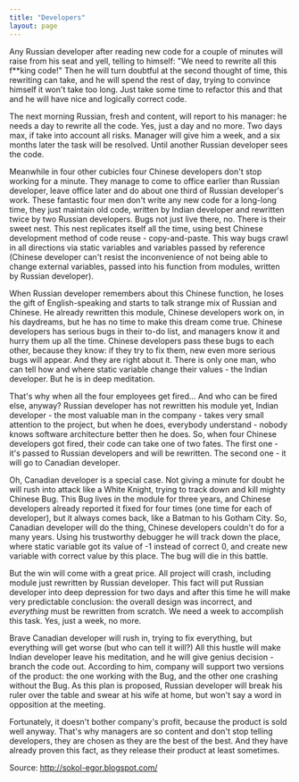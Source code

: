 ```yaml
---
title: "Developers"
layout: page 
---
```

Any Russian developer after reading new code for a couple of minutes will raise from his seat and yell, telling to himself: "We need to rewrite all this f**king code!" Then he will turn doubtful at the second thought of time, this rewriting can take, and he will spend the rest of day, trying to convince himself it won't take too long. Just take some time to refactor this and that and he will have nice and logically correct code.  
  
The next morning Russian, fresh and content, will report to his manager: he needs a day to rewrite all the code. Yes, just a day and no more. Two days max, if take into account all risks. Manager will give him a week, and a six months later the task will be resolved. Until another Russian developer sees the code.  
  
Meanwhile in four other cubicles four Chinese developers don't stop working for a minute. They manage to come to office earlier than Russian developer, leave office later and do about one third of Russian developer's work. These fantastic four men don't write any new code for a long-long time, they just maintain old code, written by Indian developer and rewritten twice by two Russian developers. Bugs not just live there, no. There is their sweet nest. This nest replicates itself all the time, using best Chinese development method of code reuse - copy-and-paste. This way bugs crawl in all directions via static variables and variables passed by reference (Chinese developer can't resist the inconvenience of not being able to change external variables, passed into his function from modules, written by Russian developer).  
  
When Russian developer remembers about this Chinese function, he loses the gift of English-speaking and starts to talk strange mix of Russian and Chinese. He already rewritten this module, Chinese developers work on, in his daydreams, but he has no time to make this dream come true. Chinese developers has serious bugs in their to-do list, and managers know it and hurry them up all the time. Chinese developers pass these bugs to each other, because they know: if they try to fix them, new even more serious bugs will appear. And they are right about it. There is only one man, who can tell how and where static variable change their values - the Indian developer. But he is in deep meditation.  
  
That's why when all the four employees get fired... And who can be fired else, anyway? Russian developer has not rewritten his module yet, Indian developer - the most valuable man in the company - takes very small attention to the project, but when he does, everybody understand - nobody knows software architecture better then he does. So, when four Chinese developers got fired, their code can take one of two fates. The first one - it's passed to Russian developers and will be rewritten. The second one - it will go to Canadian developer.  
  
Oh, Canadian developer is a special case. Not giving a minute for doubt he will rush into attack like a White Knight, trying to track down and kill mighty Chinese Bug. This Bug lives in the module for three years, and Chinese developers already reported it fixed for four times (one time for each of developer), but it always comes back, like a Batman to his Gotham City. So, Canadian developer will do the thing, Chinese developers couldn't do for a many years. Using his trustworthy debugger he will track down the place, where static variable got its value of -1 instead of correct 0, and create new variable with correct value by this place. The bug will die in this battle.  
  
But the win will come with a great price. All project will crash, including module just rewritten by Russian developer. This fact will put Russian developer into deep depression for two days and after this time he will make very predictable conclusion: the overall design was incorrect, and *everything* must be rewritten from scratch. We need a week to accomplish this task. Yes, just a week, no more.  
  
Brave Canadian developer will rush in, trying to fix everything, but everything will get worse (but who can tell it will?) All this hustle will make Indian developer leave his meditation, and he will give genius decision - branch the code out. According to him, company will support two versions of the product: the one working with the Bug, and the other one crashing without the Bug. As this plan is proposed, Russian developer will break his ruler over the table and swear at his wife at home, but won't say a word in opposition at the meeting.  
  
Fortunately, it doesn't bother company's profit, because the product is sold well anyway. That's why managers are so content and don't stop telling developers, they are chosen as they are the best of the best. And they have already proven this fact, as they release their product at least sometimes.

Source: <http://sokol-egor.blogspot.com/>

<div data-disqus="kstep"></div>

